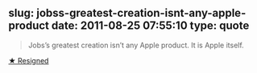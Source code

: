 slug: jobss-greatest-creation-isnt-any-apple-product
date: 2011-08-25 07:55:10
type: quote
---

> Jobs’s greatest creation isn’t any Apple product. It is Apple itself.

[★ Resigned](http://daringfireball.net/2011/08/resigned)
